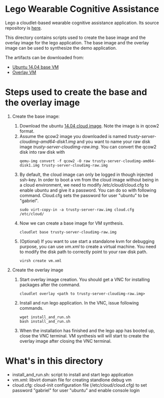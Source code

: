 # Lego Wearable Cognitive Assistance

Lego a cloudlet-based wearable cognitive assistance application. Its source
repository is [here](https://github.com/cmusatyalab/gabriel-lego).

This directory contains scripts used to create the base image and the overlay
image for the lego application. The base image and the overlay image can be used
to synthesize the demo application.

The artifacts can be downloaded from:
  * [Ubuntu 14.04 base VM](https://storage.cmusatyalab.org/elijah-provisioning-lego/ubuntu-trusty-lego-base.zip)
  * [Overlay VM](https://storage.cmusatyalab.org/elijah-provisioning-lego/overlay.zip)

# Steps used to create the base and the overlay image
  1. Create the base image:
     1. Download the ubuntu [14.04 cloud image](https://cloud-images.ubuntu.com/trusty/current/trusty-server-cloudimg-amd64-disk1.img). Note the image is in qcow2 format.
     2. Assume the qcow2 image you downloaded is named *trusty-server-cloudimg-amd64-disk1.img* and you want to name your raw disk image *trusty-server-cloudimg-raw.img*. You can convert the qcow2 disk into raw disk with
        ````
        qemu-img convert -f qcow2 -O raw trusty-server-cloudimg-amd64-disk1.img trusty-server-cloudimg-raw.img
        ````
     3. By default, the cloud image can only be logged in though injected ssh-key. In order to boot a vm from the cloud image without being in a cloud environment, we need to modify /etc/cloud/cloud.cfg to enable ubuntu and give it a password. You can do so with following command. Cloud.cfg sets the password for user "ubuntu" to be "gabriel".
        ````
        sudo virt-copy-in -a trusty-server-raw.img cloud.cfg /etc/cloud/
        ````
     4. Now we can create a base image for VM synthesis.
        ````
        cloudlet base trusty-server-cloudimg-raw.img
        ````
     4. (Optional) If you want to use start a standalone kvm for debugging purpose, you can use *vm.xml* to create a virtual machine. You need to modify the disk path to correctly point to your raw disk path.
        ````
        virsh create vm.xml
        ````
    
  2. Create the overlay image
     1. Start overlay image creation. You should get a VNC for installing packages after the command.
        ````
        cloudlet overlay <path to trusty-server-cloudimg-raw.img>
        ````
     2. Install and run lego application. In the VNC, issue following commands.
        ````
        wget install_and_run.sh
        bash install_and_run.sh
        ````
     3. When the installation has finished and the lego app has booted up, close the VNC terminal. VM synthesis will will start to create the overlay image after closing the VNC terminal.

# What's in this directory
  * install_and_run.sh: script to install and start lego application
  * vm.xml: libvirt domain file for creating standlone debug vm
  * cloud.cfg: cloud-init configuration file (/etc/cloud/cloud.cfg) to set password "gabriel" for user "ubuntu" and enable console login
